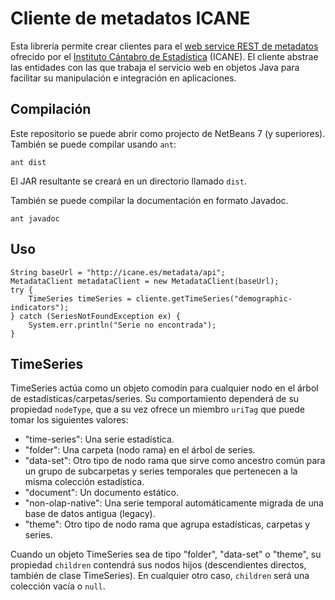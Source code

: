 Cliente de metadatos ICANE
==========================

Esta librería permite crear clientes para el [web service REST de metadatos](http://icane.es/metadata) ofrecido por el [Instituto Cántabro de Estadística](http://icane.es) (ICANE). El cliente abstrae las entidades con las que trabaja el servicio web en objetos Java para facilitar su manipulación e integración en aplicaciones.

Compilación
-----------
Este repositorio se puede abrir como projecto de NetBeans 7 (y superiores). También se puede compilar usando ```ant```:
```
ant dist
```

El JAR resultante se creará en un directorio llamado ```dist```.

También se puede compilar la documentación en formato Javadoc.

```
ant javadoc
```

Uso
---

```
String baseUrl = "http://icane.es/metadata/api";
MetadataClient metadataClient = new MetadataClient(baseUrl);
try {
    TimeSeries timeSeries = cliente.getTimeSeries("demographic-indicators");
} catch (SeriesNotFoundException ex) {
    System.err.println("Serie no encontrada");
}
```

TimeSeries
----------
TimeSeries actúa como un objeto comodín para cualquier nodo en el árbol de estadísticas/carpetas/series. Su comportamiento dependerá de su propiedad ```nodeType```, que a su vez ofrece un miembro ```uriTag``` que puede tomar los siguientes valores:

* "time-series": Una serie estadística.
* "folder": Una carpeta (nodo rama) en el árbol de series.
* "data-set": Otro tipo de nodo rama que sirve como ancestro común para un grupo de subcarpetas y series temporales que pertenecen a la misma colección estadística.
* "document": Un documento estático.
* "non-olap-native": Una serie temporal automáticamente migrada de una base de datos antigua (legacy).
* "theme": Otro tipo de nodo rama que agrupa estadísticas, carpetas y series.

Cuando un objeto TimeSeries sea de tipo "folder", "data-set" o "theme", su propiedad ```children``` contendrá sus nodos hijos (descendientes directos, también de clase TimeSeries). En cualquier otro caso, ```children``` será una colección vacía o ```null```.